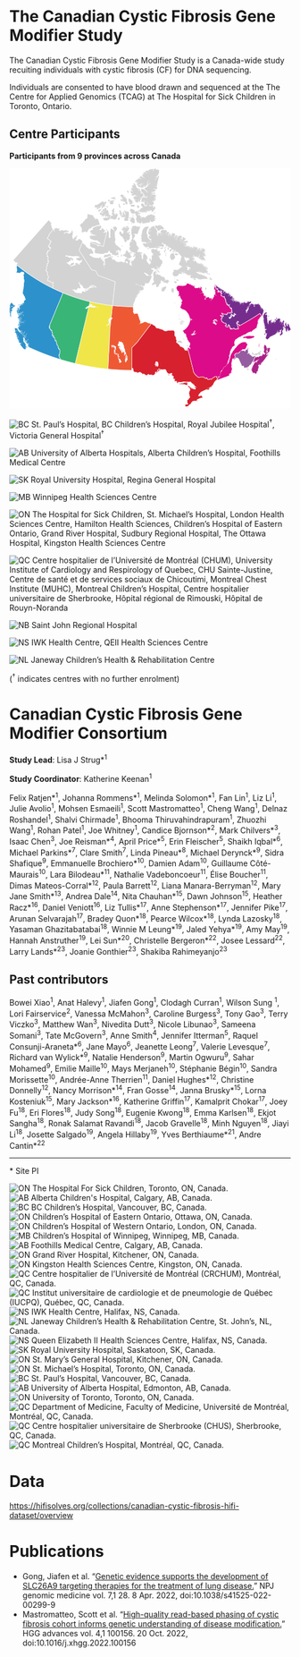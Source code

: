 # The Canadian Cystic Fibrosis Gene Modifier Study

The Canadian Cystic Fibrosis Gene Modifier Study is a Canada-wide study recuiting individuals with cystic fibrosis (CF) for DNA sequencing.

Individuals are consented to have blood drawn and sequenced at the The Centre for Applied Genomics (TCAG) at The Hospital for Sick Children in Toronto, Ontario.


## Centre Participants
**Participants from 9 provinces across Canada**

![Canadian CF Gene Modifier Study Map](cf_gms_map.svg)

![BC](https://img.shields.io/badge/BC-%232d91cc) St. Paul’s Hospital, BC Children’s Hospital, Royal Jubilee Hospital<sup>†</sup>, Victoria General Hospital<sup>†</sup>  

![AB](https://img.shields.io/badge/AB-%2339b577) University of Alberta Hospitals, Alberta Children’s Hospital, Foothills Medical Centre  

![SK](https://img.shields.io/badge/SK-%23f0e64a) Royal University Hospital, Regina General Hospital  

![MB](https://img.shields.io/badge/MB-%23ee5934) Winnipeg Health Sciences Centre  

![ON](https://img.shields.io/badge/ON-%23d7212e) The Hospital for Sick Children, St. Michael’s Hospital, London Health Sciences Centre, Hamilton Health Sciences, Children’s Hospital of Eastern Ontario, Grand River Hospital, Sudbury Regional Hospital, The Ottawa Hospital, Kingston Health Sciences Centre  

![QC](https://img.shields.io/badge/QC-%23dc0b89) Centre hospitalier de l’Université de Montréal (CHUM), University Institute of Cardiology and Respirology of Quebec, CHU Sainte-Justine, Centre de santé et de services sociaux de Chicoutimi, Montreal Chest Institute (MUHC), Montreal Children’s Hospital, Centre hospitalier universitaire de Sherbrooke, Hôpital régional de Rimouski, Hôpital de Rouyn-Noranda  

![NB](https://img.shields.io/badge/NB-%23965ca0) Saint John Regional Hospital  

![NS](https://img.shields.io/badge/NS-%23ac2188) IWK Health Centre, QEII Health Sciences Centre  

![NL](https://img.shields.io/badge/NL-%23752d8d) Janeway Children’s Health & Rehabilitation Centre  

(<sup>†</sup> indicates centres with no further enrolment)

# Canadian Cystic Fibrosis Gene Modifier Consortium 

**Study Lead**: Lisa J Strug*<sup>1</sup>

**Study Coordinator**: Katherine Keenan<sup>1</sup>

Felix Ratjen*<sup>1</sup>, Johanna Rommens*<sup>1</sup>, Melinda Solomon*<sup>1</sup>, Fan Lin<sup>1</sup>, Liz Li<sup>1</sup>, Julie Avolio<sup>1</sup>,  Mohsen Esmaeili<sup>1</sup>, Scott Mastromatteo<sup>1</sup>, Cheng Wang<sup>1</sup>, Delnaz Roshandel<sup>1</sup>, Shalvi Chirmade<sup>1</sup>, Bhooma Thiruvahindrapuram<sup>1</sup>, Zhuozhi Wang<sup>1</sup>, Rohan Patel<sup>1</sup>, Joe Whitney<sup>1</sup>, Candice Bjornson*<sup>2</sup>, Mark Chilvers*<sup>3</sup>, Isaac Chen<sup>3</sup>, Joe Reisman*<sup>4</sup>, April Price*<sup>5</sup>, Erin Fleischer<sup>5</sup>, Shaikh Iqbal*<sup>6</sup>, Michael Parkins*<sup>7</sup>, Clare Smith<sup>7</sup>, Linda Pineau*<sup>8</sup>, Michael Derynck*<sup>9</sup>, Sidra Shafique<sup>9</sup>, Emmanuelle Brochiero*<sup>10</sup>, Damien Adam<sup>10</sup>, Guillaume Côté-Maurais<sup>10</sup>, Lara Bilodeau*<sup>11</sup>, Nathalie Vadeboncoeur<sup>11</sup>, Élise Boucher<sup>11</sup>, Dimas Mateos-Corral*<sup>12</sup>, Paula Barrett<sup>12</sup>, Liana Manara-Berryman<sup>12</sup>, Mary Jane Smith*<sup>13</sup>, Andrea Dale<sup>14</sup>, Nita Chauhan*<sup>15</sup>, Dawn Johnson<sup>15</sup>, Heather Racz*<sup>16</sup>, Daniel Veniott<sup>16</sup>, Liz Tullis*<sup>17</sup>, Anne Stephenson*<sup>17</sup>, Jennifer Pike<sup>17</sup>, Arunan Selvarajah<sup>17</sup>, Bradey Quon*<sup>18</sup>, Pearce Wilcox*<sup>18</sup>, Lynda Lazosky<sup>18</sup>, Yasaman Ghazitabatabai<sup>18</sup>, Winnie M Leung*<sup>19</sup>, Jaled Yehya*<sup>19</sup>, Amy May<sup>19</sup>, Hannah Anstruther<sup>19</sup>, Lei Sun*<sup>20</sup>, Christelle Bergeron*<sup>22</sup>, Josee Lessard<sup>22</sup>, Larry Lands*<sup>23</sup>, Joanie Gonthier<sup>23</sup>, Shakiba Rahimeyanjo<sup>23</sup>

 ## Past contributors

Bowei Xiao<sup>1</sup>, Anat Halevy<sup>1</sup>, Jiafen Gong<sup>1</sup>, Clodagh Curran<sup>1</sup>, Wilson Sung <sup>1</sup>, Lori Fairservice<sup>2</sup>, Vanessa McMahon<sup>3</sup>, Caroline Burgess<sup>3</sup>, Tony Gao<sup>3</sup>, Terry Viczko<sup>3</sup>, Matthew Wan<sup>3</sup>, Nivedita Dutt<sup>3</sup>, Nicole Libunao<sup>3</sup>, Sameena Somani<sup>3</sup>, Tate McGovern<sup>3</sup>, Anne Smith<sup>4</sup>, Jennifer Itterman<sup>5</sup>, Raquel Consunji-Araneta*<sup>6</sup>, Jane Mayo<sup>6</sup>, Jeanette Leong<sup>7</sup>, Valerie Levesque<sup>7</sup>, Richard van Wylick*<sup>9</sup>, Natalie Henderson<sup>9</sup>, Martin Ogwuru<sup>9</sup>, Sahar Mohamed<sup>9</sup>, Emilie Maille<sup>10</sup>, Mays Merjaneh<sup>10</sup>, Stéphanie Bégin<sup>10</sup>, Sandra Morissette<sup>10</sup>, Andrée-Anne Therrien<sup>11</sup>, Daniel Hughes*<sup>12</sup>, Christine Donnelly<sup>12</sup>, Nancy Morrison*<sup>14</sup>, Fran Gosse<sup>14</sup>, Janna Brusky*<sup>15</sup>, Lorna Kosteniuk<sup>15</sup>, Mary Jackson*<sup>16</sup>, Katherine Griffin<sup>17</sup>, Kamalprit Chokar<sup>17</sup>, Joey Fu<sup>18</sup>, Eri Flores<sup>18</sup>, Judy Song<sup>18</sup>, Eugenie Kwong<sup>18</sup>, Emma Karlsen<sup>18</sup>, Ekjot Sangha<sup>18</sup>, Ronak Salamat Ravandi<sup>18</sup>, Jacob Gravelle<sup>18</sup>, Minh Nguyen<sup>18</sup>, Jiayi Li<sup>18</sup>, Josette Salgado<sup>19</sup>, Angela Hillaby<sup>19</sup>, Yves Berthiaume*<sup>21</sup>, Andre Cantin*<sup>22</sup>
 
---

\* Site PI

![ON](https://img.shields.io/badge/1-ON-%23d7212e) The Hospital For Sick Children, Toronto, ON, Canada.  
![AB](https://img.shields.io/badge/2-AB-%2339b577) Alberta Children's Hospital, Calgary, AB, Canada.  
![BC](https://img.shields.io/badge/3-BC-%232d91cc) BC Children’s Hospital, Vancouver, BC, Canada.  
![ON](https://img.shields.io/badge/4-ON-%23d7212e) Children’s Hospital of Eastern Ontario, Ottawa, ON, Canada.  
![ON](https://img.shields.io/badge/5-ON-%23d7212e) Children’s Hospital of Western Ontario, London, ON, Canada.  
![MB](https://img.shields.io/badge/6-MB-%23ee5934) Children’s Hospital of Winnipeg, Winnipeg, MB, Canada.  
![AB](https://img.shields.io/badge/7-AB-%2339b577) Foothills Medical Centre, Calgary, AB, Canada.  
![ON](https://img.shields.io/badge/8-ON-%23d7212e) Grand River Hospital, Kitchener, ON, Canada.  
![ON](https://img.shields.io/badge/9-ON-%23d7212e) Kingston Health Sciences Centre, Kingston, ON, Canada.  
![QC](https://img.shields.io/badge/10-QC-%23dc0b89) Centre hospitalier de l’Université de Montréal (CRCHUM), Montréal, QC, Canada.  
![QC](https://img.shields.io/badge/11-QC-%23dc0b89) Institut universitaire de cardiologie et de pneumologie de Québec (IUCPQ), Québec, QC, Canada.  
![NS](https://img.shields.io/badge/12-NS-%23ac2188) IWK Health Centre, Halifax, NS, Canada.  
![NL](https://img.shields.io/badge/13-NL-%23752d8d) Janeway Children’s Health & Rehabilitation Centre, St. John’s, NL, Canada.  
![NS](https://img.shields.io/badge/14-NS-%23ac2188) Queen Elizabeth II Health Sciences Centre, Halifax, NS, Canada.  
![SK](https://img.shields.io/badge/15-SK-%23f0e64a) Royal University Hospital, Saskatoon, SK, Canada.  
![ON](https://img.shields.io/badge/16-ON-%23d7212e) St. Mary’s General Hospital, Kitchener, ON, Canada.  
![ON](https://img.shields.io/badge/17-ON-%23d7212e) St. Michael’s Hospital, Toronto, ON, Canada.  
![BC](https://img.shields.io/badge/18-BC-%232d91cc) St. Paul’s Hospital, Vancouver, BC, Canada.  
![AB](https://img.shields.io/badge/19-AB-%2339b577) University of Alberta Hospital, Edmonton, AB, Canada.  
![ON](https://img.shields.io/badge/20-ON-%23d7212e) University of Toronto, Toronto, ON, Canada.  
![QC](https://img.shields.io/badge/21-QC-%23dc0b89) Department of Medicine, Faculty of Medicine, Université de Montréal, Montréal, QC, Canada.  
![QC](https://img.shields.io/badge/22-QC-%23dc0b89) Centre hospitalier universitaire de Sherbrooke (CHUS), Sherbrooke, QC, Canada.  
![QC](https://img.shields.io/badge/23-QC-%23dc0b89) Montreal Children’s Hospital, Montréal, QC, Canada.  



# Data

https://hifisolves.org/collections/canadian-cystic-fibrosis-hifi-dataset/overview

# Publications
- Gong, Jiafen et al. “[Genetic evidence supports the development of SLC26A9 targeting therapies for the treatment of lung disease.](https://pubmed.ncbi.nlm.nih.gov/35396391/)” NPJ genomic medicine vol. 7,1 28. 8 Apr. 2022, doi:10.1038/s41525-022-00299-9
- Mastromatteo, Scott et al. “[High-quality read-based phasing of cystic fibrosis cohort informs genetic understanding of disease modification.](https://pubmed.ncbi.nlm.nih.gov/36386424/)” HGG advances vol. 4,1 100156. 20 Oct. 2022, doi:10.1016/j.xhgg.2022.100156
